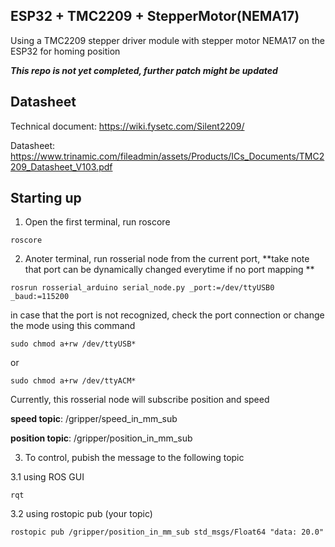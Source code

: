 ## ESP32 + TMC2209 + StepperMotor(NEMA17)
Using a TMC2209 stepper driver module with stepper motor NEMA17 on the ESP32 for homing position

_**This repo is not yet completed, further patch might be updated**_

## Datasheet

Technical document: https://wiki.fysetc.com/Silent2209/

Datasheet: https://www.trinamic.com/fileadmin/assets/Products/ICs_Documents/TMC2209_Datasheet_V103.pdf

## Starting up

1. Open the first terminal, run roscore
```
roscore
```

2. Anoter terminal, run rosserial node from the current port, **take note that port can be dynamically changed everytime if no port mapping **
```
rosrun rosserial_arduino serial_node.py _port:=/dev/ttyUSB0 _baud:=115200
```

in case that the port is not recognized, check the port connection or change the mode using this command
```
sudo chmod a+rw /dev/ttyUSB*
```
or
```
sudo chmod a+rw /dev/ttyACM*
```

Currently, this rosserial node will subscribe position and speed

**speed topic**:    /gripper/speed_in_mm_sub

**position topic**: /gripper/position_in_mm_sub

3. To control, pubish the message to the following topic

3.1 using ROS GUI
```
rqt
```

3.2 using rostopic pub (your topic)
```
rostopic pub /gripper/position_in_mm_sub std_msgs/Float64 "data: 20.0"

```


